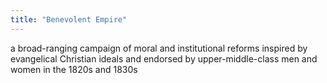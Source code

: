 ```yaml
---
title: "Benevolent Empire"
---
```

a broad-ranging campaign of moral and institutional reforms inspired by evangelical Christian ideals and endorsed by upper-middle-class men and women in the 1820s and 1830s

